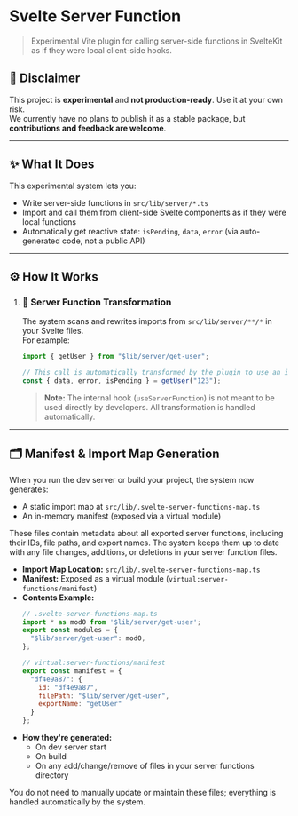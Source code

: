 # Svelte Server Function

> Experimental Vite plugin for calling server-side functions in SvelteKit as if they were local client-side hooks.

## 🚨 Disclaimer

This project is **experimental** and **not production-ready**. Use it at your own risk.  
We currently have no plans to publish it as a stable package, but **contributions and feedback are welcome**.

---

## ✨ What It Does

This experimental system lets you:

- Write server-side functions in `src/lib/server/*.ts`
- Import and call them from client-side Svelte components as if they were local functions
- Automatically get reactive state: `isPending`, `data`, `error` (via auto-generated code, not a public API)

---

## ⚙️ How It Works

1. ### 🔁 Server Function Transformation

   The system scans and rewrites imports from `src/lib/server/**/*` in your Svelte files.  
   For example:

   ```ts
   import { getUser } from "$lib/server/get-user";

   // This call is automatically transformed by the plugin to use an internal hook for RPC.
   const { data, error, isPending } = getUser("123");
   ```

   > **Note:** The internal hook (`useServerFunction`) is not meant to be used directly by developers. All transformation is handled automatically.

---

## 🗂 Manifest & Import Map Generation

When you run the dev server or build your project, the system now generates:

- A static import map at `src/lib/.svelte-server-functions-map.ts`
- An in-memory manifest (exposed via a virtual module)

These files contain metadata about all exported server functions, including their IDs, file paths, and export names. The system keeps them up to date with any file changes, additions, or deletions in your server function files.

- **Import Map Location:** `src/lib/.svelte-server-functions-map.ts`
- **Manifest:** Exposed as a virtual module (`virtual:server-functions/manifest`)
- **Contents Example:**
  ```js
  // .svelte-server-functions-map.ts
  import * as mod0 from '$lib/server/get-user';
  export const modules = {
    "$lib/server/get-user": mod0,
  };
  ```
  ```js
  // virtual:server-functions/manifest
  export const manifest = {
    "df4e9a87": {
      id: "df4e9a87",
      filePath: "$lib/server/get-user",
      exportName: "getUser"
    }
  };
  ```
- **How they're generated:**
  - On dev server start
  - On build
  - On any add/change/remove of files in your server functions directory

You do not need to manually update or maintain these files; everything is handled automatically by the system.